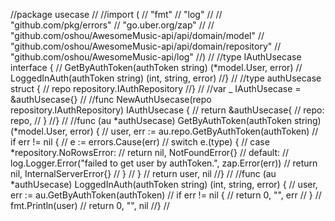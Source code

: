 //package usecase
//
//import (
// "fmt"
// "log"
//
// "github.com/pkg/errors"
// "go.uber.org/zap"
//
// "github.com/oshou/AwesomeMusic-api/api/domain/model"
// "github.com/oshou/AwesomeMusic-api/api/domain/repository"
// "github.com/oshou/AwesomeMusic-api/log"
//)
//
//type IAuthUsecase interface {
// GetByAuthToken(authToken string) (*model.User, error)
// LoggedInAuth(authToken string) (int, string, error)
//}
//
//type authUsecase struct {
// repo repository.IAuthRepository
//}
//
//var \_ IAuthUsecase = &authUsecase{}
//
//func NewAuthUsecase(repo repository.IAuthRepository) IAuthUsecase {
// return &authUsecase{
// repo: repo,
// }
//}
//
//func (au *authUsecase) GetByAuthToken(authToken string) (*model.User, error) {
// user, err := au.repo.GetByAuthToken(authToken)
// if err != nil {
// e := errors.Cause(err)
// switch e.(type) {
// case *repository.NoRowsError:
// return nil, NotFoundError{}
// default:
// log.Logger.Error("failed to get user by authToken.", zap.Error(err))
// return nil, InternalServerError{}
// }
// }
// return user, nil
//}
//
//func (au \*authUsecase) LoggedInAuth(authToken string) (int, string, error) {
// user, err := au.GetByAuthToken(authToken)
// if err != nil {
// return 0, "", err
// }
// fmt.Println(user)
// return 0, "", nil
//}
//
